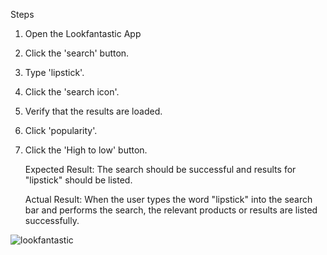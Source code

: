 Steps
1. Open the Lookfantastic App
2. Click the 'search' button.
3. Type 'lipstick'.
4. Click the 'search icon'.
5. Verify that the results are loaded.
6. Click 'popularity'.
7. Click the 'High to low' button.

   Expected Result: The search should be successful and results for "lipstick" should be listed.

   Actual Result: When the user types the word "lipstick" into the search bar and performs the search, the relevant products or results are listed successfully.
   





![lookfantastic](https://github.com/user-attachments/assets/dc20d0e6-ec19-4d5c-ba47-94f0e99f8d48)

